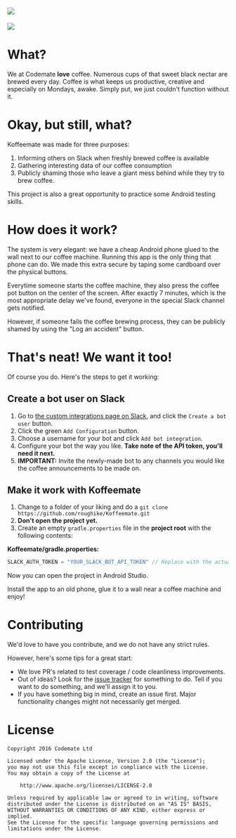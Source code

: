 # <img src="https://github.com/roughike/Koffeemate/blob/master/art/koffeemate_logo.png?raw=true" />

<img src="https://github.com/roughike/Koffeemate/blob/master/art/screenshot-coffee-incoming.png?raw=true" />

# What?
We at Codemate **love** coffee. Numerous cups of that sweet black nectar are brewed every day. Coffee is what keeps us productive, creative and especially on Mondays, awake. Simply put, we just couldn't function without it.

# Okay, but still, what?
Koffeemate was made for three purposes:

1. Informing others on Slack when freshly brewed coffee is available
2. Gathering interesting data of our coffee consumption
3. Publicly shaming those who leave a giant mess behind while they try to brew coffee.

This project is also a great opportunity to practice some Android testing skills. 

# How does it work?
The system is very elegant: we have a cheap Android phone glued to the wall next to our coffee machine. Running this app is the only thing that phone can do. We made this extra secure by taping some cardboard over the physical buttons.

Everytime someone starts the coffee machine, they also press the coffee pot button on the center of the screen. After exactly 7 minutes, which is the most appropriate delay we've found, everyone in the special Slack channel gets notified. 

However, if someone fails the coffee brewing process, they can be publicly shamed by using the "Log an accident" button.

# That's neat! We want it too!
Of course you do. Here's the steps to get it working:

## Create a bot user on Slack
1. Go to [the custom integrations page on Slack](https://api.slack.com/custom-integrations), and click the ```Create a bot user``` button.
2. Click the green ```Add Configuration``` button.
3. Choose a username for your bot and click ```Add bot integration```.
4. Configure your bot the way you like. **Take note of the API token, you'll need it next.**
5. **IMPORTANT:** Invite the newly-made bot to any channels you would like the coffee announcements to be made on.

## Make it work with Koffeemate
1. Change to a folder of your liking and do a ```git clone https://github.com/roughike/Koffeemate.git```
2. **Don't open the project yet.**
3. Create an empty ```gradle.properties``` file in the **project root** with the following contents:

**Koffeemate/gradle.properties:**
```groovy
SLACK_AUTH_TOKEN = "YOUR_SLACK_BOT_API_TOKEN" // Replace with the actual token
```

Now you can open the project in Android Studio. 

Install the app to an old phone, glue it to a wall near a coffee machine and enjoy!

# Contributing

We'd love to have you contribute, and we do not have any strict rules.

However, here's some tips for a great start:

* We love PR's related to test coverage / code cleanliness improvements.
* Out of ideas? Look for the [issue tracker](https://github.com/roughike/Koffeemate/issues) for something to do. Tell if you want to do something, and we'll assign it to you.
* If you have something big in mind, create an issue first. Major functionality changes might not necessarily get merged.

# License

```
Copyright 2016 Codemate Ltd

Licensed under the Apache License, Version 2.0 (the "License");
you may not use this file except in compliance with the License.
You may obtain a copy of the License at

    http://www.apache.org/licenses/LICENSE-2.0

Unless required by applicable law or agreed to in writing, software
distributed under the License is distributed on an "AS IS" BASIS,
WITHOUT WARRANTIES OR CONDITIONS OF ANY KIND, either express or implied.
See the License for the specific language governing permissions and
limitations under the License.
```
